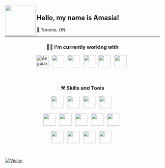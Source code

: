 <img src="https://i.imgur.com/MlMI0TW.png" height="100" align="left"/> 
<div><h2 border-bottom="none" >Hello, my name is Amasia!</h2>
📍 Toronto, ON
  </div>
</img>
<hr/>

<h3 align="center">👩‍💻 I'm currently working with</h3>
<p align="center">
  <img src="https://upload.wikimedia.org/wikipedia/commons/thumb/c/cf/Angular_full_color_logo.svg/1200px-Angular_full_color_logo.svg.png" height="40" alt="Angular"/> &nbsp
  <img src="https://upload.wikimedia.org/wikipedia/commons/thumb/4/4c/Typescript_logo_2020.svg/1200px-Typescript_logo_2020.svg.png" height="40"/> &nbsp
  <img src="https://upload.wikimedia.org/wikipedia/commons/thumb/9/99/Unofficial_JavaScript_logo_2.svg/2048px-Unofficial_JavaScript_logo_2.svg.png" height="40"/> &nbsp
  <img src="https://i.imgur.com/jCeuPKF.png" height="40"/>&nbsp
  <img src="https://code.visualstudio.com/assets/apple-touch-icon.png" height="40"/> &nbsp
  <img src="https://user-images.githubusercontent.com/1680157/87443755-49c6ff80-c5cc-11ea-954a-579f7c72873a.png" height="40"/> &nbsp
</p>
<br/>

<h3 align="center">⚒ Skills and Tools</h3>
<p align="center">
   <img src="https://upload.wikimedia.org/wikipedia/commons/1/18/ISO_C%2B%2B_Logo.svg" height="40"/> &nbsp
   <img src="https://wiki.sei.cmu.edu/confluence/download/thumbnails/88042725/C%20Logo.png?version=1&modificationDate=1527685155000&api=v2" height="40"/> &nbsp
   <img src="https://seeklogo.com/images/C/c-sharp-c-logo-02F17714BA-seeklogo.com.png" height="40"/> &nbsp
   <img src="https://cpng.pikpng.com/pngl/s/204-2047555_datei-java-logo-svg-java-logo-svg-clipart.png" height="40"/> &nbsp
</p>

<p align="center">
   <img src="https://avatars.githubusercontent.com/u/70142?s=200&v=4" height="40"/> &nbsp
   <img src="https://upload.wikimedia.org/wikipedia/en/thumb/6/68/Oracle_SQL_Developer_logo.svg/1200px-Oracle_SQL_Developer_logo.svg.png" height="40"/> &nbsp
   <img src="https://images.cms.fivetran.com/mgtdf72hs0mx/4XRaZe8A8W6HHWjDW3LafN/9544f8314ef8387d6d46f129c19b1987/Property_1_sql_server.svg?fm=jpg&w=1200&q=80&fit=fill" height="40"/> &nbsp
   <img src="https://w7.pngwing.com/pngs/252/959/png-transparent-mysql-database-server-microsoft-sql-server-others-text-logo-brand.png" height="40"/> &nbsp
   <img src="https://image.flaticon.com/icons/png/512/25/25231.png" height="40"/> &nbsp
</p>

<p align="center">
   <img src="https://logos-world.net/wp-content/uploads/2021/05/Azure-Logo.png" height="40"/> &nbsp
   <img src="https://www.pinclipart.com/picdir/middle/54-542284_learn-uml-in-boulder-colorado-and-surrounding-areas.png" height="40"/> &nbsp
   <img src="https://upload.wikimedia.org/wikipedia/commons/thumb/c/cd/Visual_Studio_2017_Logo.svg/1200px-Visual_Studio_2017_Logo.svg.png" height="40"/> &nbsp
   <img src="https://upload.wikimedia.org/wikipedia/commons/thumb/4/4b/Bash_Logo_Colored.svg/1200px-Bash_Logo_Colored.svg.png" height="40"/> &nbsp
</p>
<br/>

[![Visitor](https://visitor-badge.laobi.icu/badge?page_id=amasianalbandian)](https://github.com/amasianalbandian)

<!--
**AmasiaNalbandian/amasianalbandian** is a ✨ _special_ ✨ repository because its `README.md` (this file) appears on your GitHub profile.


Here are some ideas to get you started:

- 🔭 I’m currently working on ...
- 🌱 I’m currently learning ...
- 👯 I’m looking to collaborate on ...
- 🤔 I’m looking for help with ...
- 💬 Ask me about ...
- 📫 How to reach me: ...
- 😄 Pronouns: ...
- ⚡ Fun fact: ...
-->
